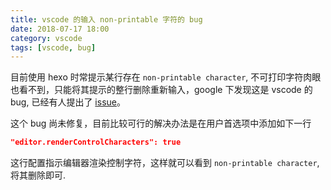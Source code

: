 ```yaml
---
title: vscode 的输入 non-printable 字符的 bug
date: 2018-07-17 18:00
category: vscode
tags: [vscode, bug]
---
```


目前使用 hexo 时常提示某行存在 `non-printable character`, 不可打印字符肉眼也看不到，只能将其提示的整行删除重新输入，google 下发现这是 vscode 的bug, 已经有人提出了 [issue](https://github.com/Microsoft/vscode/issues/37114)。

这个 bug 尚未修复，目前比较可行的解决办法是在用户首选项中添加如下一行

```json
"editor.renderControlCharacters": true
```

这行配置指示编辑器渲染控制字符，这样就可以看到 `non-printable character`, 将其删除即可.